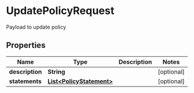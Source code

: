 

# UpdatePolicyRequest

Payload to update policy

## Properties

| Name | Type | Description | Notes |
|------------ | ------------- | ------------- | -------------|
|**description** | **String** |  |  [optional] |
|**statements** | [**List&lt;PolicyStatement&gt;**](PolicyStatement.md) |  |  [optional] |



